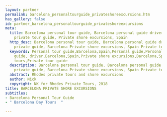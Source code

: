 ```yaml
---
layout: partner
permalink: barcelona_personaltourguide_privateshoreexcursions.htm
has_gallery: false
id: partner_barcelona_personaltourguide_privateshoreexcursions
meta:
  title: Barcelona personal tour guide, Barcelona personal guide driver, Barcelona
    private tour guide, Private shore excursions, Spain
  http_desc: Barcelona personal tour guide, Barcelona personal guide driver, Barcelona
    private guide, Barcelona Private shore excursions, Spain Private tours
  keywords: Personal tour guide,Barcelona,Spain,Personal guide,Personal licensed tour
    guide, driver,Barcelona,Spain,Private shore excursions,Barcelona,Spain,Private
    tours,Private tour guide
  description: Barcelona personal tour guide, Barcelona personal guide driver, Barcelona
    private guide, Barcelona Private shore excursions, Spain Private tours
  abstract: Rhodes private tours and shore excursions
  author: Nick
  copyright: NK for Rhodes Private Tours, 2018
title: BARCELONA PRIVATE SHORE EXCURSIONS
subtitles:
- Barcelona Personal Tour Guide
- " Barcelona Day Tours  "

---
```

